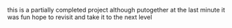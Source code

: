 this is a partially completed project although putogether at the last minute it  was fun hope to revisit and take it to the next level 
